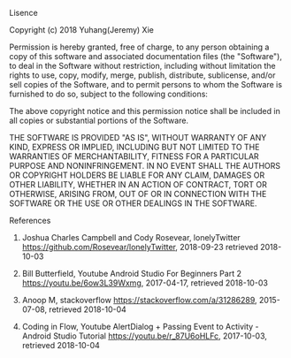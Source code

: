 Lisence

Copyright (c) 2018 Yuhang(Jeremy) Xie

Permission is hereby granted, free of charge, to any person obtaining a copy of this software and associated documentation files (the "Software"),
to deal in the Software without restriction, including without limitation the rights to use, copy, modify, merge, publish, distribute, sublicense,
and/or sell copies of the Software, and to permit persons to whom the Software is furnished to do so, subject to the following conditions:

The above copyright notice and this permission notice shall be included in all copies or substantial portions of the Software.

THE SOFTWARE IS PROVIDED "AS IS", WITHOUT WARRANTY OF ANY KIND, EXPRESS OR IMPLIED, INCLUDING BUT NOT LIMITED TO THE WARRANTIES OF MERCHANTABILITY,
FITNESS FOR A PARTICULAR PURPOSE AND NONINFRINGEMENT. IN NO EVENT SHALL THE AUTHORS OR COPYRIGHT HOLDERS BE LIABLE FOR ANY CLAIM, DAMAGES OR OTHER
LIABILITY, WHETHER IN AN ACTION OF CONTRACT, TORT OR OTHERWISE, ARISING FROM, OUT OF OR IN CONNECTION WITH THE SOFTWARE OR THE USE OR OTHER DEALINGS
 IN THE SOFTWARE.



References

1. Joshua Charles Campbell and Cody Rosevear, lonelyTwitter
   https://github.com/Rosevear/lonelyTwitter, 2018-09-23 retrieved 2018-10-03

2. Bill Butterfield, Youtube Android Studio For Beginners Part 2
   https://youtu.be/6ow3L39Wxmg, 2017-04-17, retrieved 2018-10-03

3. Anoop M, stackoverflow 
   https://stackoverflow.com/a/31286289, 2015-07-08, retrieved 2018-10-04

4. Coding in Flow, Youtube AlertDialog + Passing Event to Activity - Android Studio Tutorial
   https://youtu.be/r_87U6oHLFc, 2017-10-03, retrieved 2018-10-04


